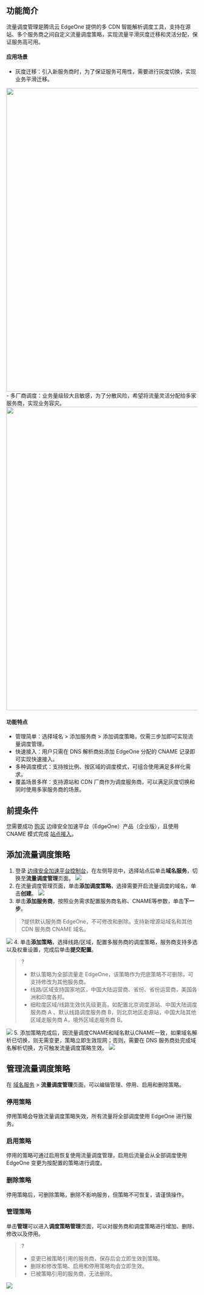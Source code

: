 ## 功能简介
流量调度管理是腾讯云 EdgeOne 提供的多 CDN 智能解析调度工具，支持在源站、多个服务商之间自定义流量调度策略，实现流量平滑灰度迁移和灵活分配，保证服务高可用。

#### 应用场景
- 灰度迁移：引入新服务商时，为了保证服务可用性，需要进行灰度切换，实现业务平滑迁移。
<img src="https://qcloudimg.tencent-cloud.cn/raw/cd45261d354efcb668253415143c2ed5.png" width=800px>
- 多厂商调度：业务量级较大且敏感，为了分散风险，希望将流量灵活分配给多家服务商，实现业务容灾。
<img src="https://qcloudimg.tencent-cloud.cn/raw/04269aeaa74e2f972625e44ecd61ec44.png" width=800px>

#### 功能特点
- 管理简单：选择域名 > 添加服务商 > 添加调度策略，仅需三步加即可实现流量调度管理。
- 快速接入：用户只需在 DNS 解析商处添加 EdgeOne 分配的 CNAME 记录即可实现快速接入。
- 多种调度模式：支持按比例、按区域的调度模式，可组合使用满足多样化需求。
- 覆盖场景多样：支持源站和 CDN 厂商作为调度服务商，可以满足灰度切换和同时使用多家服务商的场景。

## 前提条件
您需要成功 [购买](https://cloud.tencent.com/document/product/1552/70194) 边缘安全加速平台（EdgeOne）产品（企业版），且使用 CNAME 模式完成 [站点接入](https://cloud.tencent.com/document/product/1552/70788)。

## 添加流量调度策略
1. 登录 [边缘安全加速平台控制台](https://console.cloud.tencent.com/edgeone)，在左侧导览中，选择站点后单击**域名服务**，切换至**流量调度管理**页面。
![](https://qcloudimg.tencent-cloud.cn/raw/f08e7f20c04dc0f522b9b3b676b1682c.png)
2. 在流量调度管理页面，单击**添加调度策略**，选择需要开启流量调度的域名，单击**创建**。
![](https://qcloudimg.tencent-cloud.cn/raw/db3407a7bcd92167be3df4ecc415f754.png)
3. 单击**添加服务商**，按照业务需求配置服务商名称、CNAME等参数，单击**下一步**。
>?提供默认服务商 EdgeOne，不可修改和删除。支持新增源站域名和其他 CDN 服务商 CNAME 域名。
>
![](https://qcloudimg.tencent-cloud.cn/raw/ed15e489fa0f58d94a47a0b5081a60fb.png)
4. 单击**添加策略**，选择线路/区域，配置多服务商的调度策略，服务商支持多选以及权重设置，完成后单击**提交配置**。
>?
>- 默认策略为全部流量走 EdgeOne，该策略作为兜底策略不可删除，可支持修改为其他服务商。
>- 线路/区域支持国家地区，中国大陆运营商、省份、省份运营商，美国各洲和印度各邦。
>- 细粒度区域/线路生效优先级更高，如配置北京调度源站、中国大陆调度服务商 A 、默认线路调度服务商 B，则北京地区走源站，中国大陆其他区域走服务商 A，境外区域走服务商 B。
>
![](https://qcloudimg.tencent-cloud.cn/raw/7f8722c3cd574d89e53da90d4d52a486.png)
5. 添加策略完成后，因流量调度CNAME和域名默认CNAME一致，如果域名解析已切换，则无需变更，策略立即生效现网；否则，需要在 DNS 服务商处完成域名解析切换，方可触发流量调度策略生效。
![](https://qcloudimg.tencent-cloud.cn/raw/4272e5b688ed75ebc02427e4979cee16.png)

## 管理流量调度策略
在 [域名服务](https://console.cloud.tencent.com/edgeone/dns) > **流量调度管理**页面，可以编辑管理、停用、启用和删除策略。
### 停用策略
停用策略会导致流量调度策略失效，所有流量将全部调度使用 EdgeOne 进行服务。
### 启用策略
停用的策略可通过启用恢复使用流量调度管理，启用后流量会从全部调度使用 EdgeOne 变更为按配置的策略进行调度。
### 删除策略
停用策略后，可删除策略，删除不影响服务，但策略不可恢复，请谨慎操作。 
### 管理策略
单击**管理**可以进入**调度策略管理**页面，可以对服务商和调度策略进行增加、删除、修改以及停用。
>?
>- 变更已被策略引用的服务商，保存后会立即生效到策略。
>- 删除和修改策略、启用和停用策略均会立即生效。
>- 已被策略引用的服务商，无法删除。
>
![](https://qcloudimg.tencent-cloud.cn/raw/d45f86def9d128bf18add56bd7128fec.png)
